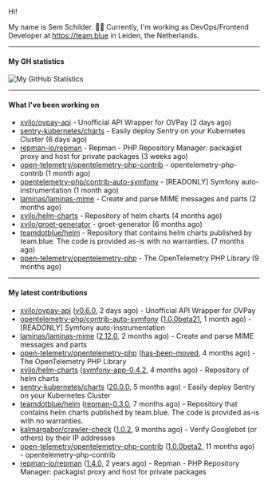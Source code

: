 Hi!

My name is Sem Schilder. 👋🏻 Currently, I'm working as DevOps/Frontend Developer at https://team.blue in Leiden, the Netherlands.

---

#### My GH statistics

![My GitHub Statistics](https://github-readme-stats.vercel.app/api?username=xvilo&show_icons=true&count_private=true&hide_title=true)

---

#### What I've been working on

- [xvilo/ovpay-api](https://github.com/xvilo/ovpay-api) - Unofficial API Wrapper for OVPay (2 days ago)
- [sentry-kubernetes/charts](https://github.com/sentry-kubernetes/charts) - Easily deploy Sentry on your Kubernetes Cluster (6 days ago)
- [repman-io/repman](https://github.com/repman-io/repman) - Repman - PHP Repository Manager: packagist proxy and host for private packages  (3 weeks ago)
- [open-telemetry/opentelemetry-php-contrib](https://github.com/open-telemetry/opentelemetry-php-contrib) - opentelemetry-php-contrib (1 month ago)
- [opentelemetry-php/contrib-auto-symfony](https://github.com/opentelemetry-php/contrib-auto-symfony) - [READONLY] Symfony auto-instrumentation (1 month ago)
- [laminas/laminas-mime](https://github.com/laminas/laminas-mime) - Create and parse MIME messages and parts (2 months ago)
- [xvilo/helm-charts](https://github.com/xvilo/helm-charts) - Repository of helm charts (4 months ago)
- [xvilo/groet-generator](https://github.com/xvilo/groet-generator) - groet-generator (6 months ago)
- [teamdotblue/helm](https://github.com/teamdotblue/helm) - Repository that contains helm charts published by team.blue. The code is provided as-is with no warranties. (7 months ago)
- [open-telemetry/opentelemetry-php](https://github.com/open-telemetry/opentelemetry-php) - The OpenTelemetry PHP Library (9 months ago)

---

#### My latest contributions

- [xvilo/ovpay-api](https://github.com/xvilo/ovpay-api) ([v0.6.0](https://github.com/xvilo/ovpay-api/releases/tag/v0.6.0), 2 days ago) - Unofficial API Wrapper for OVPay
- [opentelemetry-php/contrib-auto-symfony](https://github.com/opentelemetry-php/contrib-auto-symfony) ([1.0.0beta21](https://github.com/opentelemetry-php/contrib-auto-symfony/releases/tag/1.0.0beta21), 1 month ago) - [READONLY] Symfony auto-instrumentation
- [laminas/laminas-mime](https://github.com/laminas/laminas-mime) ([2.12.0](https://github.com/laminas/laminas-mime/releases/tag/2.12.0), 2 months ago) - Create and parse MIME messages and parts
- [open-telemetry/opentelemetry-php](https://github.com/open-telemetry/opentelemetry-php) ([has-been-moved](https://github.com/open-telemetry/opentelemetry-php/releases/tag/has-been-moved), 4 months ago) - The OpenTelemetry PHP Library
- [xvilo/helm-charts](https://github.com/xvilo/helm-charts) ([symfony-app-0.4.2](https://github.com/xvilo/helm-charts/releases/tag/symfony-app-0.4.2), 4 months ago) - Repository of helm charts
- [sentry-kubernetes/charts](https://github.com/sentry-kubernetes/charts) ([20.0.0](https://github.com/sentry-kubernetes/charts/releases/tag/20.0.0), 5 months ago) - Easily deploy Sentry on your Kubernetes Cluster
- [teamdotblue/helm](https://github.com/teamdotblue/helm) ([repman-0.3.0](https://github.com/teamdotblue/helm/releases/tag/repman-0.3.0), 7 months ago) - Repository that contains helm charts published by team.blue. The code is provided as-is with no warranties.
- [kalmargabor/crawler-check](https://github.com/kalmargabor/crawler-check) ([1.0.2](https://github.com/kalmargabor/crawler-check/releases/tag/1.0.2), 9 months ago) - Verify Googlebot (or others) by their IP addresses
- [open-telemetry/opentelemetry-php-contrib](https://github.com/open-telemetry/opentelemetry-php-contrib) ([1.0.0beta2](https://github.com/open-telemetry/opentelemetry-php-contrib/releases/tag/1.0.0beta2), 11 months ago) - opentelemetry-php-contrib
- [repman-io/repman](https://github.com/repman-io/repman) ([1.4.0](https://github.com/repman-io/repman/releases/tag/1.4.0), 2 years ago) - Repman - PHP Repository Manager: packagist proxy and host for private packages 
